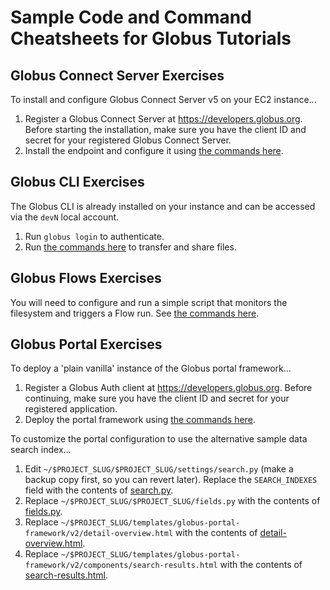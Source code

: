 # Sample Code and Command Cheatsheets for Globus Tutorials

## Globus Connect Server Exercises
To install and configure Globus Connect Server v5 on your EC2 instance...

1. Register a Globus Connect Server at https://developers.globus.org. Before starting the installation, make sure you have the client ID and secret for your registered Globus Connect Server.
2. Install the endpoint and configure it using [the commands here](gcs-commands.sh).

## Globus CLI Exercises
The Globus CLI is already installed on your instance and can be accessed via the `devN` local account.

1. Run `globus login` to authenticate.
2. Run [the commands here](cli-commands.sh) to transfer and share files.

## Globus Flows Exercises
You will need to configure and run a simple script that monitors the filesystem and triggers a Flow run. See [the commands here](flows-commands.sh).

## Globus Portal Exercises
To deploy a 'plain vanilla' instance of the Globus portal framework...

1. Register a Globus Auth client at https://developers.globus.org. Before continuing, make sure you have the client ID and secret for your registered application.
2. Deploy the portal framework using [the commands here](portal-setup-commands.sh).

To customize the portal configuration to use the alternative sample data search index...

1. Edit `~/$PROJECT_SLUG/$PROJECT_SLUG/settings/search.py` (make a backup copy first, so you can revert later). Replace the `SEARCH_INDEXES` field with the contents of [search.py](search.py).
2. Replace `~/$PROJECT_SLUG/$PROJECT_SLUG/fields.py` with the contents of [fields.py](fields.py).
3. Replace `~/$PROJECT_SLUG/templates/globus-portal-framework/v2/detail-overview.html` with the contents of [detail-overview.html](templates/globus-portal-framework/v2/detail-overview.html).
4. Replace `~/$PROJECT_SLUG/templates/globus-portal-framework/v2/components/search-results.html` with the contents of [search-results.html](templates/globus-portal-framework/v2/components/search-results.html).
